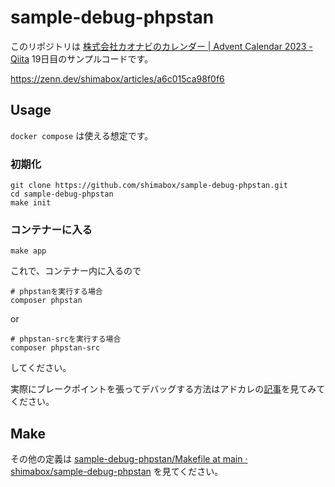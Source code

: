 # sample-debug-phpstan

このリポジトリは [株式会社カオナビのカレンダー | Advent Calendar 2023 - Qiita](https://qiita.com/advent-calendar/2023/kaonavi "株式会社カオナビのカレンダー | Advent Calendar 2023 - Qiita") 19日目のサンプルコードです。

https://zenn.dev/shimabox/articles/a6c015ca98f0f6

## Usage

`docker compose` は使える想定です。

### 初期化

```shell
git clone https://github.com/shimabox/sample-debug-phpstan.git
cd sample-debug-phpstan
make init
```

### コンテナーに入る

```shell
make app
```

これで、コンテナー内に入るので

```shell
# phpstanを実行する場合
composer phpstan
```

or

```shell
# phpstan-srcを実行する場合
composer phpstan-src
```

してください。

実際にブレークポイントを張ってデバッグする方法はアドカレの[記事](https://zenn.dev/shimabox/articles/081d559ef044f8 "PHPStanのデバッグを行う方法")を見てみてください。

## Make

その他の定義は [sample-debug-phpstan/Makefile at main · shimabox/sample-debug-phpstan](https://github.com/shimabox/sample-debug-phpstan/blob/main/Makefile "sample-debug-phpstan/Makefile at main · shimabox/sample-debug-phpstan") を見てください。

